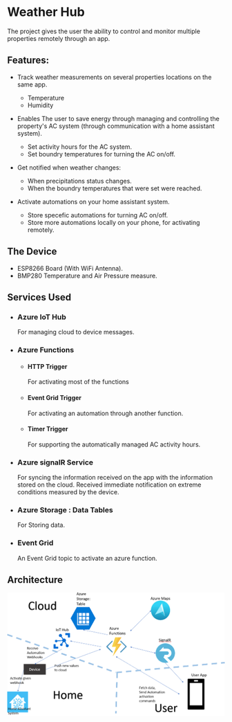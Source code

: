 # Weather Hub

The project gives the user the ability to control and monitor multiple properties remotely through an app.

## Features:

* Track weather measurements on several properties locations on the same app.
  - Temperature
  - Humidity

* Enables The user to save energy through managing and controlling the property's AC system (through communication with a home assistant system).
  - Set activity hours for the AC system.
  - Set boundry temperatures for turning the AC on/off.

* Get notified when weather changes:
  - When precipitations status changes.
  - When the boundry temperatures that were set were reached.

* Activate automations on your home assistant system.
  - Store specefic automations for turning AC on/off.
  - Store more automations locally on your phone, for activating remotely.
 
## The Device

* ESP8266 Board (With WiFi Antenna).
* BMP280 Temperature and Air Pressure measure.

## Services Used

* ### Azure IoT Hub
  For managing cloud to device messages.
  
* ### Azure Functions
  - #### HTTP Trigger
    For activating most of the functions
  - #### Event Grid Trigger
    For activating an automation through another function.
  - #### Timer Trigger
    For supporting the automatically managed AC activity hours.
    
* ### Azure signalR Service
  For syncing the information received on the app with the information stored on the cloud. Received immediate notification on extreme conditions measured by the device.
  
* ### Azure Storage : Data Tables
  For Storing data.
  
* ### Event Grid
  An Event Grid topic to activate an azure function.

## Architecture
![Architecture Image](./Architecture.PNG)


